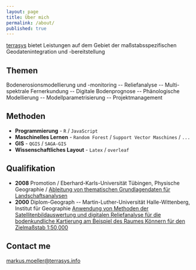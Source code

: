 ```yaml
---
layout: page
title: Über mich
permalink: /about/
published: true
---
```

[terrasys](http://terrasys.github.io) bietet Leistungen auf dem Gebiet der maßstabsspezifischen Geodatenintegration und -bereitstellung 

## Themen
Bodenerosionsmodellierung und -monitoring --  Reliefanalyse -- Multi-spektrale  Fernerkundung -- Digitale Bodenprognose -- Phänologische Modellierung -- Modellparametrisierung -- Projektmanagement

## Methoden
* **Programmierung** - `R` / `JavaScript`
* **Maschinelles Lernen** - `Random Forest` / `Support Vector Maschines` / `...`
* **GIS** - `QGIS` / `SAGA-GIS`  
* **Wissenschaftliches Layout** - `Latex` / `overleaf`

## Qualifikation
* **2008** Promotion / Eberhard-Karls-Universität Tübingen, Physische Geographie / [Ableitung von thematischen Grundlagendaten für Landschaftsanalysen](https://publikationen.uni-tuebingen.de/xmlui/handle/10900/49200)
* **2000** Diplom-Geograph -- Martin-Luther-Universität Halle-Wittenberg, Institut für Geographie 
[Anwendung von Methoden der Satellitenbildauswertung und digitalen Reliefanalyse für die bodenkundliche Kartierung am Beispiel des Raumes Könnern für den Zielmaßstab 1:50\,000](https://dl.dropboxusercontent.com/u/108263707/_articles/Moeller2001pfg.pdf)

## Contact me

[markus.moeller@terrasys.info](mailto:markus.moeller@terrasys.info)
